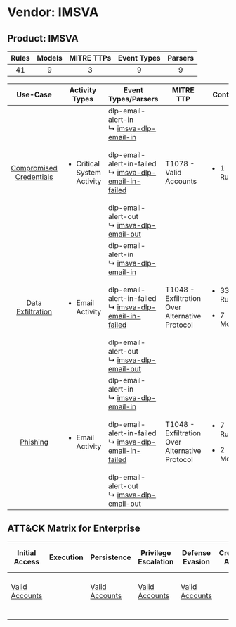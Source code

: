 Vendor: IMSVA
=============
Product: IMSVA
--------------
| Rules | Models | MITRE TTPs | Event Types | Parsers |
|:-----:|:------:|:----------:|:-----------:|:-------:|
|  41   |   9    |     3      |      9      |    9    |

|                                 Use-Case                                  | Activity Types                             | Event Types/Parsers                                                                                                                                                                                                                                                                                                                    | MITRE TTP                                          | Content                                              |
|:-------------------------------------------------------------------------:| ------------------------------------------ | -------------------------------------------------------------------------------------------------------------------------------------------------------------------------------------------------------------------------------------------------------------------------------------------------------------------------------------- | -------------------------------------------------- | ---------------------------------------------------- |
| [Compromised Credentials](../UseCases/usecase_compromised_credentials.md) | <ul><li>Critical System Activity</li></ul> |  dlp-email-alert-in<br> ↳ [imsva-dlp-email-in](../Parsers/parserContent_imsva-dlp-email-in.md)<br><br> dlp-email-alert-in-failed<br> ↳ [imsva-dlp-email-in-failed](../Parsers/parserContent_imsva-dlp-email-in-failed.md)<br><br> dlp-email-alert-out<br> ↳ [imsva-dlp-email-out](../Parsers/parserContent_imsva-dlp-email-out.md)<br> | T1078 - Valid Accounts<br>                         | <ul><li>1 Rules</li></ul>                            |
|       [Data Exfiltration](../UseCases/usecase_data_exfiltration.md)       | <ul><li>Email Activity</li></ul>           |  dlp-email-alert-in<br> ↳ [imsva-dlp-email-in](../Parsers/parserContent_imsva-dlp-email-in.md)<br><br> dlp-email-alert-in-failed<br> ↳ [imsva-dlp-email-in-failed](../Parsers/parserContent_imsva-dlp-email-in-failed.md)<br><br> dlp-email-alert-out<br> ↳ [imsva-dlp-email-out](../Parsers/parserContent_imsva-dlp-email-out.md)<br> | T1048 - Exfiltration Over Alternative Protocol<br> | <ul><li>33 Rules</li></ul><ul><li>7 Models</li></ul> |
|                [Phishing](../UseCases/usecase_phishing.md)                | <ul><li>Email Activity</li></ul>           |  dlp-email-alert-in<br> ↳ [imsva-dlp-email-in](../Parsers/parserContent_imsva-dlp-email-in.md)<br><br> dlp-email-alert-in-failed<br> ↳ [imsva-dlp-email-in-failed](../Parsers/parserContent_imsva-dlp-email-in-failed.md)<br><br> dlp-email-alert-out<br> ↳ [imsva-dlp-email-out](../Parsers/parserContent_imsva-dlp-email-out.md)<br> | T1048 - Exfiltration Over Alternative Protocol<br> | <ul><li>7 Rules</li></ul><ul><li>2 Models</li></ul>  |

ATT&CK Matrix for Enterprise
----------------------------
| Initial Access                                                      | Execution | Persistence                                                         | Privilege Escalation                                                | Defense Evasion                                                     | Credential Access | Discovery | Lateral Movement | Collection | Command and Control | Exfiltration                                                                                | Impact |
| ------------------------------------------------------------------- | --------- | ------------------------------------------------------------------- | ------------------------------------------------------------------- | ------------------------------------------------------------------- | ----------------- | --------- | ---------------- | ---------- | ------------------- | ------------------------------------------------------------------------------------------- | ------ |
| [Valid Accounts](https://attack.mitre.org/techniques/T1078)<br><br> |           | [Valid Accounts](https://attack.mitre.org/techniques/T1078)<br><br> | [Valid Accounts](https://attack.mitre.org/techniques/T1078)<br><br> | [Valid Accounts](https://attack.mitre.org/techniques/T1078)<br><br> |                   |           |                  |            |                     | [Exfiltration Over Alternative Protocol](https://attack.mitre.org/techniques/T1048)<br><br> |        |